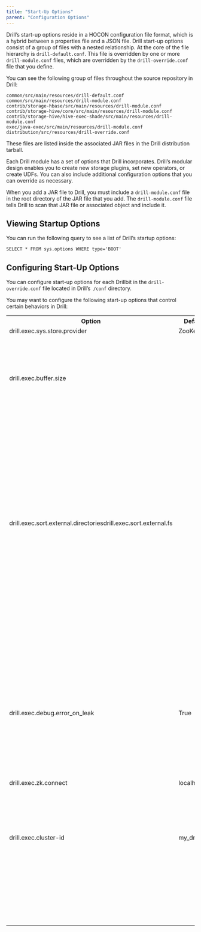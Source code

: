 ```yaml
---
title: "Start-Up Options"
parent: "Configuration Options"
---
```

Drill’s start-up options reside in a HOCON configuration file format, which is
a hybrid between a properties file and a JSON file. Drill start-up options
consist of a group of files with a nested relationship. At the core of the
file hierarchy is `drill-default.conf`. This file is overridden by one or more
`drill-module.conf` files, which are overridden by the `drill-override.conf`
file that you define.

You can see the following group of files throughout the source repository in
Drill:

	common/src/main/resources/drill-default.conf
	common/src/main/resources/drill-module.conf
	contrib/storage-hbase/src/main/resources/drill-module.conf
	contrib/storage-hive/core/src/main/resources/drill-module.conf
	contrib/storage-hive/hive-exec-shade/src/main/resources/drill-module.conf
	exec/java-exec/src/main/resources/drill-module.conf
	distribution/src/resources/drill-override.conf

These files are listed inside the associated JAR files in the Drill
distribution tarball.

Each Drill module has a set of options that Drill incorporates. Drill’s
modular design enables you to create new storage plugins, set new operators,
or create UDFs. You can also include additional configuration options that you
can override as necessary.

When you add a JAR file to Drill, you must include a `drill-module.conf` file
in the root directory of the JAR file that you add. The `drill-module.conf`
file tells Drill to scan that JAR file or associated object and include it.

## Viewing Startup Options

You can run the following query to see a list of Drill’s startup options:

    SELECT * FROM sys.options WHERE type='BOOT'

## Configuring Start-Up Options

You can configure start-up options for each Drillbit in the `drill-
override.conf` file located in Drill’s` /conf` directory.

You may want to configure the following start-up options that control certain
behaviors in Drill:

<table ><tbody><tr><th >Option</th><th >Default Value</th><th >Description</th></tr><tr><td valign="top" >drill.exec.sys.store.provider</td><td valign="top" >ZooKeeper</td><td valign="top" >Defines the persistent storage (PStore) provider. The PStore holds configuration and profile data. For more information about PStores, see <a href="/docs/persistent-configuration-storage" rel="nofollow">Persistent Configuration Storage</a>.</td></tr><tr><td valign="top" >drill.exec.buffer.size</td><td valign="top" > </td><td valign="top" >Defines the amount of memory available, in terms of record batches, to hold data on the downstream side of an operation. Drill pushes data downstream as quickly as possible to make data immediately available. This requires Drill to use memory to hold the data pending operations. When data on a downstream operation is required, that data is immediately available so Drill does not have to go over the network to process it. Providing more memory to this option increases the speed at which Drill completes a query.</td></tr><tr><td valign="top" >drill.exec.sort.external.directoriesdrill.exec.sort.external.fs</td><td valign="top" > </td><td valign="top" >These options control spooling. The drill.exec.sort.external.directories option tells Drill which directory to use when spooling. The drill.exec.sort.external.fs option tells Drill which file system to use when spooling beyond memory files. <span style="line-height: 1.4285715;background-color: transparent;"> </span>Drill uses a spool and sort operation for beyond memory operations. The sorting operation is designed to spool to a Hadoop file system. The default Hadoop file system is a local file system in the /tmp directory. Spooling performance (both writing and reading back from it) is constrained by the file system. <span style="line-height: 1.4285715;background-color: transparent;"> </span>For MapR clusters, use MapReduce volumes or set up local volumes to use for spooling purposes. Volumes improve performance and stripe data across as many disks as possible.</td></tr><tr><td valign="top" colspan="1" >drill.exec.debug.error_on_leak</td><td valign="top" colspan="1" >True</td><td valign="top" colspan="1" >Determines how Drill behaves when memory leaks occur during a query. By default, this option is enabled so that queries fail when memory leaks occur. If you disable the option, Drill issues a warning when a memory leak occurs and completes the query.</td></tr><tr><td valign="top" colspan="1" >drill.exec.zk.connect</td><td valign="top" colspan="1" >localhost:2181</td><td valign="top" colspan="1" >Provides Drill with the ZooKeeper quorum to use to connect to data sources. Change this setting to point to the ZooKeeper quorum that you want Drill to use. You must configure this option on each Drillbit node.</td></tr><tr><td valign="top" colspan="1" >drill.exec.cluster-id</td><td valign="top" colspan="1" >my_drillbit_cluster</td><td valign="top" colspan="1" >Identifies the cluster that corresponds with the ZooKeeper quorum indicated. It also provides Drill with the name of the cluster used during UDP multicast. You must change the default cluster-id if there are multiple clusters on the same subnet. If you do not change the ID, the clusters will try to connect to each other to create one cluster.</td></tr></tbody></table></div>

